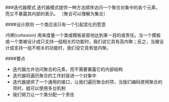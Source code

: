 ###迭代器模式
迭代器模式提供一种方法顺序访问一个聚合对象中的各个元素，而又不暴露其内部的表示。
（聚合可以理解为集合）

####设计原则
一个类应该只有一个引起变化的愿意

_内聚(cohesion)_
用来度量一个类或模板紧密地达到某一目的或责任。当一个模板或一个类被设计成只支持一组相关的功能时，我们说它具有高内聚；反之，当被设计成支持一组不相关的功能时，我们说它具有低内聚。

####要点
* 迭代器允许访问聚合的元素，而不需要暴露它的内部结构
* 迭代器将遍历聚合的工作封装进一个对象中
* 迭代器提供了一个通用的接口，让我们遍历聚合的项，当我们编码使用聚合的项时，就可以使用多台机制
* 我们努力让一个类分配一个责任
